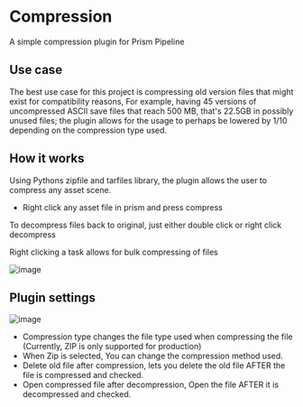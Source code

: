 # Compression
A simple compression plugin for Prism Pipeline

## Use case
The best use case for this project is compressing old version files that might exist for compatibility reasons,
For example, having 45 versions of uncompressed ASCII save files that reach 500 MB, that's 22.5GB in possibly unused files; the plugin allows for the usage to perhaps be lowered by 1/10 depending on the compression type used.

## How it works
Using Pythons zipfile and tarfiles library, the plugin allows the user to compress any asset scene.
- Right click any asset file in prism and press compress

To decompress files back to original, just either double click or right click decompress

Right clicking a task allows for bulk compressing of files

![image](https://github.com/michal212345/Compression/assets/20019071/fd362e15-1cff-4af3-be09-59dcd35b5b70)

## Plugin settings

![image](https://github.com/michal212345/Compression/assets/20019071/f845ac3a-ea66-4ede-a196-528da69d3ec8)

- Compression type changes the file type used when compressing the file (Currently, ZIP is only supported for production)
- When Zip is selected, You can change the compression method used.
- Delete old file after compression, lets you delete the old file AFTER the file is compressed and checked.
- Open compressed file after decompression, Open the file AFTER it is decompressed and checked.
